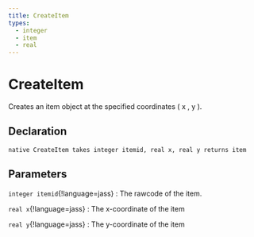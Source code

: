 ```yaml
---
title: CreateItem
types:
  - integer
  - item
  - real
---
```


# CreateItem
Creates an item object at the specified coordinates ( x , y ).

## Declaration

```jass
native CreateItem takes integer itemid, real x, real y returns item
```

## Parameters
`integer itemid`{!language=jass}
: The rawcode of the item.

`real x`{!language=jass}
: The x-coordinate of the item

`real y`{!language=jass}
: The y-coordinate of the item
